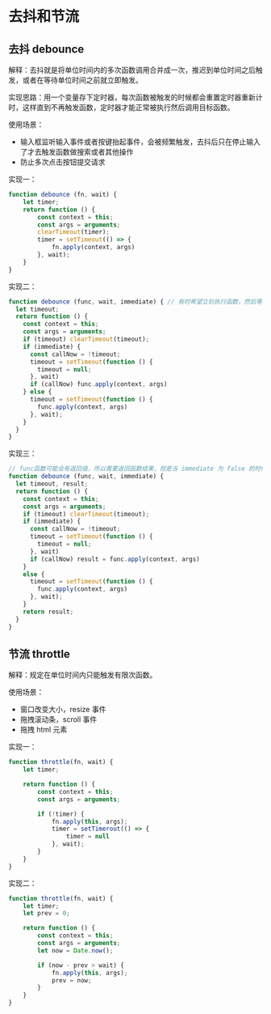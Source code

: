 # 去抖和节流

##  去抖 debounce

解释：去抖就是将单位时间内的多次函数调用合并成一次，推迟到单位时间之后触发，或者在等待单位时间之前就立即触发。

实现思路：用一个变量存下定时器，每次函数被触发的时候都会重置定时器重新计时，这样直到不再触发函数，定时器才能正常被执行然后调用目标函数。

使用场景：

* 输入框监听输入事件或者按键抬起事件，会被频繁触发，去抖后只在停止输入了才去触发函数做搜索或者其他操作
* 防止多次点击按钮提交请求

实现一：

```js
function debounce (fn, wait) {
    let timer;
    return function () {
        const context = this;
        const args = arguments;
        clearTimeout(timer);
        timer = setTimeout(() => {
            fn.apply(context, args)
        }, wait);
    }
}
```

实现二：

```js
function debounce (func, wait, immediate) { // 有时希望立刻执行函数，然后等到停止触发 n 秒后，才可以重新触发执行。
  let timeout;
  return function () {
    const context = this;
    const args = arguments;
    if (timeout) clearTimeout(timeout);
    if (immediate) {
      const callNow = !timeout;
      timeout = setTimeout(function () {
        timeout = null;
      }, wait)
      if (callNow) func.apply(context, args)
    } else {
      timeout = setTimeout(function () {
        func.apply(context, args)
      }, wait);
    }
  }
}
```

实现三：

```js
// func函数可能会有返回值，所以需要返回函数结果，但是当 immediate 为 false 的时候，因为使用了 setTimeout ，我们将 func.apply(context, args) 的返回值赋给变量，最后再 return 的时候，值将会一直是 undefined，所以只在 immediate 为 true 的时候返回函数的执行结果。
function debounce (func, wait, immediate) {
  let timeout, result;
  return function () {
    const context = this;
    const args = arguments;
    if (timeout) clearTimeout(timeout);
    if (immediate) {
      const callNow = !timeout;
      timeout = setTimeout(function () {
        timeout = null;
      }, wait)
      if (callNow) result = func.apply(context, args)
    }
    else {
      timeout = setTimeout(function () {
        func.apply(context, args)
      }, wait);
    }
    return result;
  }
}
```

## 节流 throttle

解释：规定在单位时间内只能触发有限次函数。

使用场景：

* 窗口改变大小，resize 事件
* 拖拽滚动条，scroll 事件
* 拖拽 html 元素

实现一：

```js
function throttle(fn, wait) {
    let timer;

    return function () {
        const context = this;
        const args = arguments;

        if (!timer) {
            fn.apply(this, args);
            timer = setTimerout(() => {
                timer = null
            }, wait);
        }
    }
}
```

实现二：

```js
function throttle(fn, wait) {
    let timer;
    let prev = 0;

    return function () {
        const context = this;
        const args = arguments;
        let now = Date.now();

        if (now - prev > wait) {
            fn.apply(this, args);
            prev = now;
        }
    }
}
```